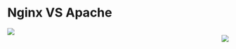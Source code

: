 <p align="center">
<h1>Nginx   VS         Apache</h1>
<img src="https://desarrolloweb.com/storage/tag_images/actual/nzShTvdaGzLCIO0FalGMkhnqXIcXcIwXABW9b4JU.png">
<div align="right"><img src="https://cdn.icon-icons.com/icons2/2107/PNG/512/file_type_nginx_icon_130305.png"></div>
</p>
